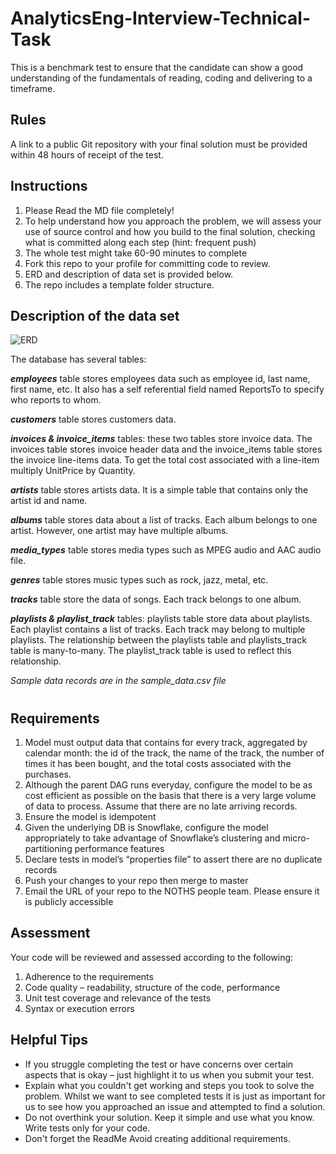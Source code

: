 # AnalyticsEng-Interview-Technical-Task

This is a benchmark test to ensure that the candidate can show a good understanding of the fundamentals of reading, coding and delivering to a timeframe.

## Rules
 A link to a public Git repository with your final solution must be provided within 48 hours of receipt of the test. 

## Instructions
1. Please Read the MD file completely!
2. To help understand how you approach the problem, we will assess your use of source control and how you build to the final solution, checking what is   committed along each step (hint: frequent push)
3. The whole test might take 60-90 minutes to complete
4. Fork this repo to your profile for committing code to review.
5. ERD and description of data set is provided below.
6. The repo includes a template folder structure.


## Description of the data set

 ![ERD](https://user-images.githubusercontent.com/85954874/179325665-e6fee79e-309f-442c-a963-7c0004655d00.jpeg)


The database has several tables:

***employees*** table stores employees data such as employee id, last name, first name, etc. It also has a self referential field named ReportsTo to specify who reports to whom.

***customers*** table stores customers data.

***invoices & invoice_items*** tables: these two tables store invoice data. The invoices table stores invoice header data and the invoice_items table stores the invoice line-items data. To get the total cost associated with a line-item multiply UnitPrice by Quantity.

***artists*** table stores artists data. It is a simple table that contains only the artist id and name.

***albums*** table stores data about a list of tracks. Each album belongs to one artist. However, one artist may have multiple albums.

***media_types*** table stores media types such as MPEG audio and AAC audio file.

***genres*** table stores music types such as rock, jazz, metal, etc.

***tracks*** table store the data of songs. Each track belongs to one album.

***playlists & playlist_track*** tables: playlists table store data about playlists. Each playlist contains a list of tracks. Each track may belong to multiple playlists. The relationship between the playlists table and playlists_track table is many-to-many. The playlist_track table is used to reflect this relationship.

*Sample data records are in the sample_data.csv file*
#

## Requirements
1. Model must output data that contains for every track, aggregated by calendar month: the id of the track, the name of the track, the number of times it has been bought, and the total costs associated with the purchases.
2. Although the parent DAG runs everyday, configure the model to be as cost efficient as possible on the basis that there is a very large volume of data to process. Assume that there are no late arriving records.
3. Ensure the model is idempotent
4. Given the underlying DB is Snowflake, configure the model appropriately to take advantage of Snowflake’s clustering and micro-partitioning performance features
5. Declare tests in model’s “properties file” to assert there are no duplicate records
6. Push your changes to your repo then merge to master
7. Email the URL of your repo to the NOTHS people team. Please ensure it is publicly accessible


## Assessment
Your code will be reviewed and assessed according to the following:
1. Adherence to the requirements
2. Code quality – readability, structure of the code, performance
3. Unit test coverage and relevance of the tests
4. Syntax or execution errors


## Helpful Tips
- If you struggle completing the test or have concerns over certain aspects that is okay – just highlight it to us when you submit your test. 
- Explain what you couldn't get working and steps you took to solve the problem. Whilst we want to see completed tests it is just as important for us to see how you approached an issue and attempted to find a solution. 
- Do not overthink your solution. Keep it simple and use what you know. Write tests only for your code. 
- Don't forget the ReadMe Avoid creating additional requirements.


